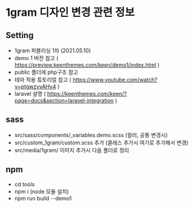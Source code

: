 # 1gram 디자인 변경 관련 정보

## Setting

- 1gram 퍼블리싱 1차 (2021.05.10)
- demo 1 버전 참고 ( https://preview.keenthemes.com/keen/demo1/index.html )
- public 폴더에 php구조 참고
- 테마 적용 튜토리얼 참고 ( https://www.youtube.com/watch?v=ptgwzvvAHy4 )
- laravel 설명 ( https://keenthemes.com/keen/?page=docs&section=laravel-integration )

## sass

- src/sass/components/\_variables.demo.scss (컬러, 공통 변경시)
- src/custom_1gram/custom.scss 추가 (클래스 추가시 여기로 추가해서 변경)
- src/media/1gram/ 이미지 추가시 다음 폴더로 정리

## npm

- cd tools
- npm i (node 모듈 설치)
- npm run build --demo1